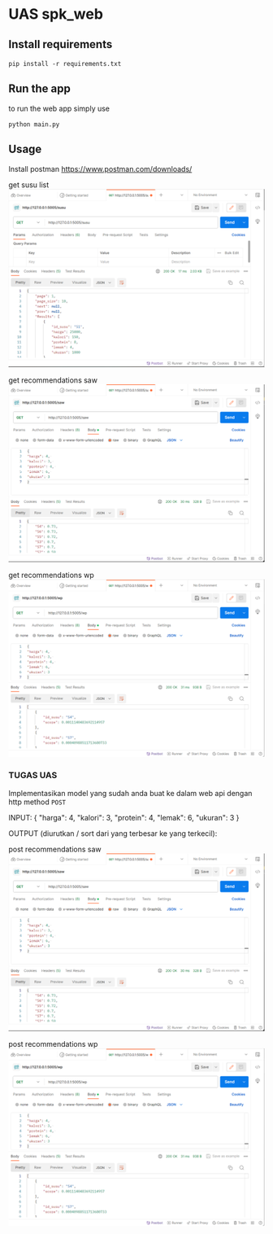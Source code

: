 # UAS spk_web

## Install requirements

    pip install -r requirements.txt

## Run the app
to run the web app simply  use

    python main.py

## Usage
Install postman 
https://www.postman.com/downloads/

get susu list
<img src='img/Get_Susu.png' alt='susu list'/>

get recommendations saw
<img src='img/Post_saw.png' alt='recommendations saw'/>

get recommendations wp
<img src='img/Post_Wp.png' alt='recommendations wp'/>

### TUGAS UAS
Implementasikan model yang sudah anda buat ke dalam web api dengan http method `POST`

INPUT:
{
    "harga": 4, 
    "kalori": 3, 
    "protein": 4, 
    "lemak": 6, 
    "ukuran": 3
}

OUTPUT (diurutkan / sort dari yang terbesar ke yang terkecil):

post recommendations saw
<img src='img/Post_saw.png' alt='recommendations saw'/>

post recommendations wp
<img src='img/Post_Wp.png' alt='recommendations wp'/>
